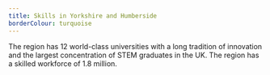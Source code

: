 ```yaml
---
title: Skills in Yorkshire and Humberside
borderColour: turquoise
---
```

The region has 12 world-class universities with a long tradition of innovation and the largest concentration of STEM graduates in the UK. The region has a skilled workforce of 1.8 million.